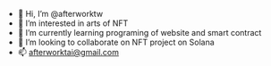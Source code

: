 - 👋 Hi, I’m @afterworktw
- 👀 I’m interested in arts of NFT 
- 🌱 I’m currently learning programing of website and smart contract
- 💞️ I’m looking to collaborate on NFT project on Solana
- 📫 afterworktai@gmail.com

<!---
afterworktw/afterworktw is a ✨ special ✨ repository because its `README.md` (this file) appears on your GitHub profile.
You can click the Preview link to take a look at your changes.
--->
